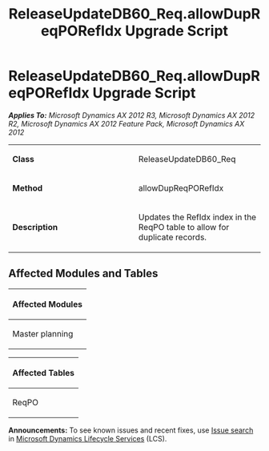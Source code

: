 ﻿---
title: ReleaseUpdateDB60_Req.allowDupReqPORefIdx Upgrade Script
TOCTitle: ReleaseUpdateDB60_Req.allowDupReqPORefIdx Upgrade Script
ms:assetid: 6ce9fe81-eae6-2272-51c8-9bc7e37d8564
ms:mtpsurl: https://msdn.microsoft.com/en-us/library/JJ685697(v=AX.60)
ms:contentKeyID: 49708897
ms.date: 05/18/2015
mtps_version: v=AX.60
---

# ReleaseUpdateDB60\_Req.allowDupReqPORefIdx Upgrade Script 


_**Applies To:** Microsoft Dynamics AX 2012 R3, Microsoft Dynamics AX 2012 R2, Microsoft Dynamics AX 2012 Feature Pack, Microsoft Dynamics AX 2012_

<table>
<colgroup>
<col style="width: 50%" />
<col style="width: 50%" />
</colgroup>
<tbody>
<tr class="odd">
<td><p><strong>Class</strong></p></td>
<td><p>ReleaseUpdateDB60_Req</p></td>
</tr>
<tr class="even">
<td><p><strong>Method</strong></p></td>
<td><p>allowDupReqPORefIdx</p></td>
</tr>
<tr class="odd">
<td><p><strong>Description</strong></p></td>
<td><p>Updates the RefIdx index in the ReqPO table to allow for duplicate records.</p></td>
</tr>
</tbody>
</table>


## Affected Modules and Tables

<table>
<colgroup>
<col style="width: 100%" />
</colgroup>
<thead>
<tr class="header">
<th><p>Affected Modules</p></th>
</tr>
</thead>
<tbody>
<tr class="odd">
<td><p>Master planning</p></td>
</tr>
</tbody>
</table>


<table>
<colgroup>
<col style="width: 100%" />
</colgroup>
<thead>
<tr class="header">
<th><p>Affected Tables</p></th>
</tr>
</thead>
<tbody>
<tr class="odd">
<td><p>ReqPO</p></td>
</tr>
</tbody>
</table>

  
**Announcements:** To see known issues and recent fixes, use [Issue search](http://go.microsoft.com/fwlink/?linkid=389258) in [Microsoft Dynamics Lifecycle Services](http://go.microsoft.com/fwlink/?linkid=306505) (LCS).

